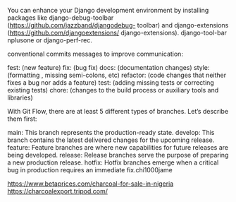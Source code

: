 You can enhance your Django development environment by installing
packages like django-debug-toolbar (https://github.com/jazzband/djangodebug-
toolbar) and django-extensions (https://github.com/djangoextensions/
django-extensions).
django-tool-bar
nplusone or django-perf-rec.

conventional commits messages to improve communication:

fest: (new feature)
fix: (bug fix)
docs: (documentation changes)
style: (formatting , missing semi-colons, etc)
refactor: (code changes that neither fixes a bug nor adds a feature)
test: (adding missing tests or correcting existing tests)
chore: (changes to the build process or auxiliary tools and libraries)



With Git Flow, there are at least 5 different types of branches. Let’s describe them first:


main: This branch represents the production-ready state.
develop: This branch contains the latest delivered changes for the upcoming release.
feature: Feature branches are where new capabilities for future releases are being developed.
release: Release branches serve the purpose of preparing a new production release.
hotfix: Hotfix branches emerge when a critical bug in production requires an immediate fix.chi1000jame


https://www.betaprices.com/charcoal-for-sale-in-nigeria
https://charcoalexport.tripod.com/


